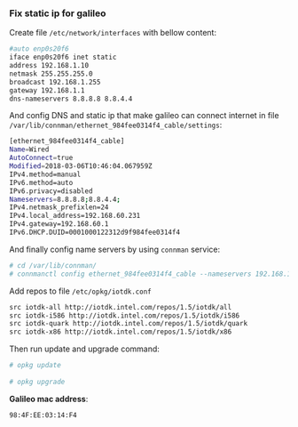 ### **Fix static ip for galileo**

Create file `/etc/network/interfaces` with bellow content:

```sh
#auto enp0s20f6
iface enp0s20f6 inet static
address 192.168.1.10
netmask 255.255.255.0
broadcast 192.168.1.255
gateway 192.168.1.1
dns-nameservers 8.8.8.8 8.8.4.4
```

And config DNS and static ip that make galileo can connect internet in file `/var/lib/connman/ethernet_984fee0314f4_cable/settings`:

```sh
[ethernet_984fee0314f4_cable]
Name=Wired
AutoConnect=true
Modified=2018-03-06T10:46:04.067959Z
IPv4.method=manual
IPv6.method=auto
IPv6.privacy=disabled
Nameservers=8.8.8.8;8.8.4.4;
IPv4.netmask_prefixlen=24
IPv4.local_address=192.168.60.231
IPv4.gateway=192.168.60.1
IPv6.DHCP.DUID=0001000122312d9f984fee0314f4
```

And finally config name servers by using `connman` service:

```sh
# cd /var/lib/connman/
# connmanctl config ethernet_984fee0314f4_cable --nameservers 192.168.1.1
```

Add repos to file `/etc/opkg/iotdk.conf`

```sh
src iotdk-all http://iotdk.intel.com/repos/1.5/iotdk/all
src iotdk-i586 http://iotdk.intel.com/repos/1.5/iotdk/i586
src iotdk-quark http://iotdk.intel.com/repos/1.5/iotdk/quark
src iotdk-x86 http://iotdk.intel.com/repos/1.5/iotdk/x86
```

Then run update and upgrade command:

```sh
# opkg update
 
# opkg upgrade
```

**Galileo mac address**:

```sh
98:4F:EE:03:14:F4
```
